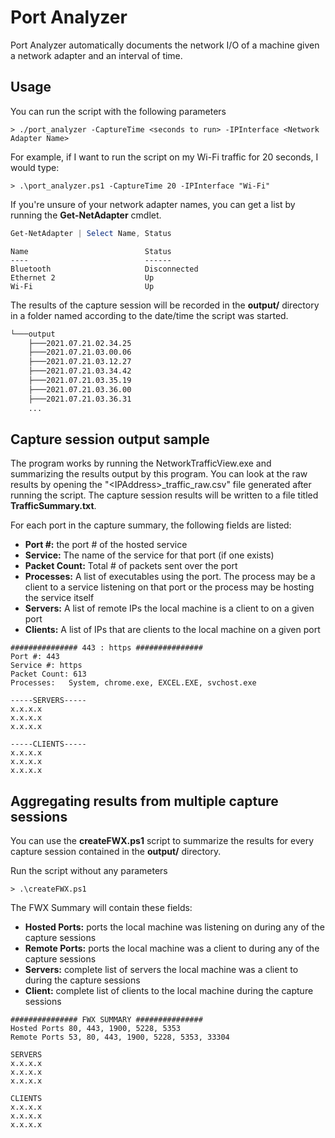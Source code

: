 
# Port Analyzer 

Port Analyzer automatically documents the network I/O of a machine given a network adapter and an interval of time.  

## Usage

You can run the script with the following parameters

```
> ./port_analyzer -CaptureTime <seconds to run> -IPInterface <Network Adapter Name>
```
For example, if I want to run the script on my Wi-Fi traffic for 20 seconds, I would type:

```
> .\port_analyzer.ps1 -CaptureTime 20 -IPInterface "Wi-Fi"
``` 

If you're unsure of your network adapter names, you can get a list by running the **Get-NetAdapter** cmdlet.

```Powershell
Get-NetAdapter | Select Name, Status
```

```
Name 						  Status 
---- 						  ------  
Bluetooth					  Disconnected 
Ethernet 2 					  Up 
Wi-Fi 						  Up
```

The results of the capture session will be recorded in the **output/** directory in a folder named according to the date/time the script was started.
```bash
└───output
    ├───2021.07.21.02.34.25
    ├───2021.07.21.03.00.06
    ├───2021.07.21.03.12.27
    ├───2021.07.21.03.34.42
    ├───2021.07.21.03.35.19
    ├───2021.07.21.03.36.00
    ├───2021.07.21.03.36.31
    ...
```

## Capture session output sample

The program works by running the NetworkTrafficView.exe and summarizing the results output by this program. You can look at the raw results by opening the "\<IPAddress\>\_traffic_raw.csv" file generated after running the script. The capture session results will be written to a file titled **TrafficSummary.txt**.

For each port in the capture summary, the following fields are listed:
- **Port #:** the port # of the hosted service
- **Service:** The name of the service for that port (if one exists)
- **Packet Count:** Total # of packets sent over the port
- **Processes:** A list of executables using the port. The process may be a client to a service listening on that port or the process may be hosting the service itself
- **Servers:** A list of remote IPs the local machine is a client to on a given port
- **Clients:** A list of IPs that are clients to the local machine on a given port

```
############### 443 : https ###############
Port #: 443
Service #: https
Packet Count: 613
Processes:   System, chrome.exe, EXCEL.EXE, svchost.exe

-----SERVERS-----
x.x.x.x
x.x.x.x
x.x.x.x

-----CLIENTS-----
x.x.x.x
x.x.x.x
x.x.x.x

```

## Aggregating results from multiple capture sessions 

You can use the **createFWX.ps1** script to summarize the results for every capture session contained in the **output/** directory. 

Run the script without any parameters

```
> .\createFWX.ps1
```

The FWX Summary will contain these fields:
- **Hosted Ports:** ports the local machine was listening on during any of the capture sessions 
- **Remote Ports:** ports the local machine was a client to during any of the capture sessions
- **Servers:** complete list of servers the local machine was a client to during the capture sessions
- **Client:** complete list of clients to the local machine during the capture sessions

```
############### FWX SUMMARY ###############
Hosted Ports 80, 443, 1900, 5228, 5353
Remote Ports 53, 80, 443, 1900, 5228, 5353, 33304

SERVERS
x.x.x.x
x.x.x.x
x.x.x.x

CLIENTS
x.x.x.x
x.x.x.x
x.x.x.x


```